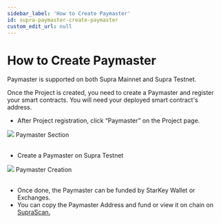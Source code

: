 ```yaml
---
sidebar_label: 'How to Create Paymaster'
id: supra-paymaster-create-paymaster
custom_edit_url: null
---
```


# How to Create Paymaster

<span className="text-lg text-[rgb(192,192,192)]">Paymaster is supported on both Supra Mainnet and Supra Testnet.</span>

Once the Project is created, you need to create a Paymaster and register your smart contracts. You will need your deployed smart contract's address.

* After Project registration, click “Paymaster” on the Project page.

<div className="flex flex-col items-center">
    <img src="/img/SUPRA/paymaster/create/create.png"/>
    <span className="font-bold text-[rgb(192,192,192)]">Paymaster Section</span>
</div>
<br/>

* Create a Paymaster on Supra Testnet

<div className="flex flex-col items-center">
    <img src="/img/SUPRA/paymaster/create/create-1.png"/>
    <span className="font-bold text-[rgb(192,192,192)]">Paymaster Creation</span>
</div>
<br/>


* Once done, the Paymaster can be funded by StarKey Wallet or Exchanges.
* You can copy the Paymaster Address and fund or view it on chain on [SupraScan.](https://suprascan.io/)
